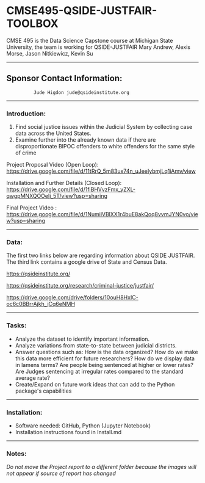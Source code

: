 # CMSE495-QSIDE-JUSTFAIR-TOOLBOX
CMSE 495 is the Data Science Capstone course at Michigan State University, the team is working for QSIDE-JUSTFAIR 
Mary Andrew, Alexis Morse, Jason Nitkiewicz, Kevin Su
__________________________________________________________________________________________________________________
## Sponsor Contact Information:
              Jude Higdon jude@qsideinstitute.org
__________________________________________________________________________________________________________________

### Introduction:

1. Find social justice issues within the Judicial System by collecting case data across the United States.
2. Examine further into the already known data if there are disproportionate BIPOC offenders to white offenders for the same style of crime

Project Proposal Video (Open Loop): https://drive.google.com/file/d/11tRrQ_5m83ux74n_uJeeIybmjLq1iAmv/view

Installation and Further Details (Closed Loop): https://drive.google.com/file/d/1fiBHVvzFmx_yZXL-qwgpMNXQOOeIj_5T/view?usp=sharing

Final Project Video : https://drive.google.com/file/d/1NumilVBlXX1r4buE8akQoq8vvmJYN0vo/view?usp=sharing 

--------------------------------------------------------------------------------------------------

### Data:

The first two links below are regarding information about QSIDE JUSTFAIR. The third link contains a google drive of State and Census Data.

https://qsideinstitute.org/ 

https://qsideinstitute.org/research/criminal-justice/justfair/  

https://drive.google.com/drive/folders/10ouH8HxIC-oc6c0BBrrAjkh_jCq6eNMH



----------------------------------------------------------------------------------------------------


### Tasks:

  - Analyze the dataset to identify important information.
  - Analyze variations from state-to-state between judicial districts.
  - Answer questions such as: How is the data organized? How do we make this data more efficient for future researchers?  How do we display data in lamens terms? Are       people being sentenced at higher or lower rates? Are Judges sentencing at irregular rates compared to the standard average rate?
  - Create/Expand on future work ideas that can add to the Python package's capabilities

----------------------------------------------------------------------------------------------------


### Installation:

  - Software needed: GitHub, Python (Jupyter Notebook)
  - Installation instructions found in Install.md

------------------------------------------------------------------------------------------------------

### Notes:

*Do not move the Project report to a different folder because the images will not appear if source of report has changed*

